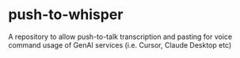 # push-to-whisper
A repository to allow push-to-talk transcription and pasting for voice command usage of GenAI services (i.e. Cursor, Claude Desktop etc)
